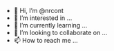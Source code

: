- 👋 Hi, I’m @nrcont
- 👀 I’m interested in ...
- 🌱 I’m currently learning ...
- 💞️ I’m looking to collaborate on ...
- 📫 How to reach me ...

<!---
nrcont/nrcont is a ✨ special ✨ repository because its `README.md` (this file) appears on your GitHub profile.
You can click the Preview link to take a look at your changes.
--->
